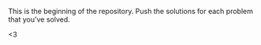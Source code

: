 This is the beginning of the repository. Push the solutions for each problem that you've solved.

<3
